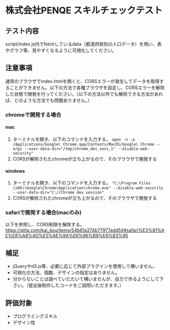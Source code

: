 # 株式会社PENQE スキルチェックテスト

## テスト内容
script/index.js内でfetchしているdata（都道府県別の人口データ）を用い、表やグラフ等、見やすくなるように可視化してください。

## 注意事項
通常のブラウザでindex.htmlを開くと、CORSエラーが発生してデータを取得することができません。以下の方法で各種ブラウザを設定し、CORSエラーを解除した状態で開発を行ってください。（以下の方法以外でも解除できる方法があれば、どのような方法でも問題ありません。）

### chromeで開発する場合

#### mac
1. ターミナルを開き、以下のコマンドを入力する。
`open -n -a /Applications/Google\ Chrome.app/Contents/MacOS/Google\ Chrome --args --user-data-dir="/tmp/chrome_dev_sess_1" --disable-web-security"`
2. CORSが解除されたchromeが立ち上がるので、そのブラウザで開発する

#### windows
1. ターミナルを開き、以下のコマンドを入力する。
`"C:\Program Files (x86)\Google\Chrome\Application\chrome.exe" --disable-web-security --user-data-dir="C://Chrome dev session"`
2. CORSが解除されたchromeが立ち上がるので、そのブラウザで開発する

### safariで開発する場合(macのみ)
以下を参照し、CORS制限を解除する。
https://qiita.com/kai_kou/items/54b61a274b77977add54#safari%E3%81%AE%E8%A8%AD%E5%AE%9A%E6%96%B9%E6%B3%95

## 補足
- jQueryやd3.js等、必要に応じて外部プラグインを使用して構いません。
- 可視化の方法、個数、デザインの指定はありません。
- 分からないことは調べていただいて構いませんが、自力で作るようにして下さい。（提出後制作したコードをご説明いただきます。）

## 評価対象
- プログラミングスキル
- デザイン性